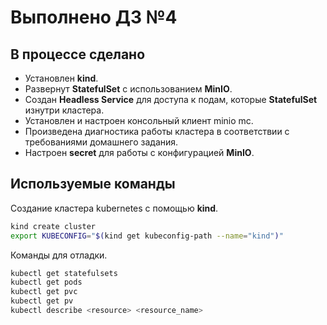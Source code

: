 # Выполнено ДЗ №4

## В процессе сделано

- Установлен **kind**.
- Развернут **StatefulSet** с использованием **MinIO**.
- Создан **Headless Service** для доступа к подам, которые **StatefulSet** изнутри кластера.
- Установлен и настроен консольный клиент minio mc.
- Произведена диагностика работы кластера в соответствии с требованиями домашнего задания.
- Настроен **secret** для работы с конфигурацией **MinIO**.

## Используемые команды

Создание кластера kubernetes с помощью **kind**.

```bash
kind create cluster
export KUBECONFIG="$(kind get kubeconfig-path --name="kind")"
```

 Команды для отладки.

```bash
kubectl get statefulsets
kubectl get pods
kubectl get pvc
kubectl get pv
kubectl describe <resource> <resource_name>
```
